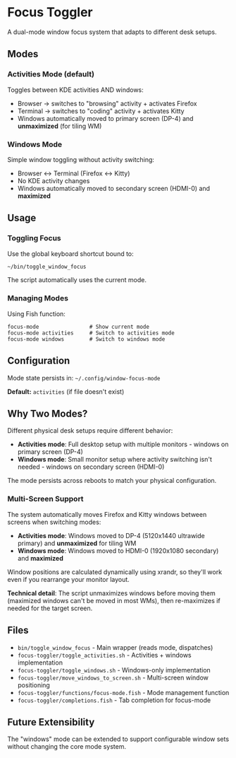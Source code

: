 # Focus Toggler

A dual-mode window focus system that adapts to different desk setups.

## Modes

### Activities Mode (default)
Toggles between KDE activities AND windows:
- Browser → switches to "browsing" activity + activates Firefox
- Terminal → switches to "coding" activity + activates Kitty
- Windows automatically moved to primary screen (DP-4) and **unmaximized** (for tiling WM)

### Windows Mode
Simple window toggling without activity switching:
- Browser ↔ Terminal (Firefox ↔ Kitty)
- No KDE activity changes
- Windows automatically moved to secondary screen (HDMI-0) and **maximized**

## Usage

### Toggling Focus
Use the global keyboard shortcut bound to:
```bash
~/bin/toggle_window_focus
```

The script automatically uses the current mode.

### Managing Modes

Using Fish function:
```fish
focus-mode                # Show current mode
focus-mode activities     # Switch to activities mode
focus-mode windows        # Switch to windows mode
```

## Configuration

Mode state persists in: `~/.config/window-focus-mode`

**Default:** `activities` (if file doesn't exist)

## Why Two Modes?

Different physical desk setups require different behavior:

- **Activities mode**: Full desktop setup with multiple monitors - windows on primary screen (DP-4)
- **Windows mode**: Small monitor setup where activity switching isn't needed - windows on secondary screen (HDMI-0)

The mode persists across reboots to match your physical configuration.

### Multi-Screen Support

The system automatically moves Firefox and Kitty windows between screens when switching modes:
- **Activities mode**: Windows moved to DP-4 (5120x1440 ultrawide primary) and **unmaximized** for tiling WM
- **Windows mode**: Windows moved to HDMI-0 (1920x1080 secondary) and **maximized**

Window positions are calculated dynamically using xrandr, so they'll work even if you rearrange your monitor layout.

**Technical detail**: The script unmaximizes windows before moving them (maximized windows can't be moved in most WMs), then re-maximizes if needed for the target screen.

## Files

- `bin/toggle_window_focus` - Main wrapper (reads mode, dispatches)
- `focus-toggler/toggle_activities.sh` - Activities + windows implementation
- `focus-toggler/toggle_windows.sh` - Windows-only implementation
- `focus-toggler/move_windows_to_screen.sh` - Multi-screen window positioning
- `focus-toggler/functions/focus-mode.fish` - Mode management function
- `focus-toggler/completions.fish` - Tab completion for focus-mode

## Future Extensibility

The "windows" mode can be extended to support configurable window sets without changing the core mode system.

